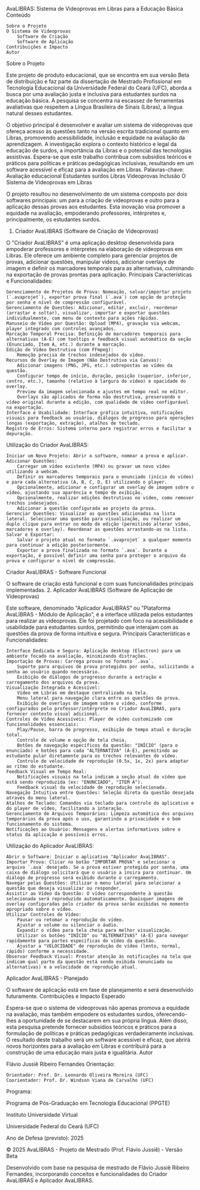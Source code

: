 
AvaLIBRAS: Sistema de Videoprovas em Libras para a Educação Básica
Conteúdo

    Sobre o Projeto
    O Sistema de Videoprovas
        Software de Criação
        Software de Aplicação
    Contribuições e Impacto
    Autor

Sobre o Projeto

Este projeto de produto educacional, que se encontra em sua versão Beta de distribuição e faz parte da dissertação de Mestrado Profissional em Tecnologia Educacional da Universidade Federal do Ceará (UFC), aborda a busca por uma avaliação justa e inclusiva para estudantes surdos na educação básica. A pesquisa se concentra na escassez de ferramentas avaliativas que respeitem a Língua Brasileira de Sinais (Libras), a língua natural desses estudantes.

O objetivo principal é desenvolver e avaliar um sistema de videoprovas que ofereça acesso às questões tanto na versão escrita tradicional quanto em Libras, promovendo acessibilidade, inclusão e equidade na avaliação da aprendizagem. A investigação explora o contexto histórico e legal da educação de surdos, a importância da Libras e o potencial das tecnologias assistivas. Espera-se que este trabalho contribua com subsídios teóricos e práticos para políticas e práticas pedagógicas inclusivas, resultando em um software acessível e eficaz para a avaliação em Libras.
Palavras-chave: Avaliação educacional Estudantes surdos Libras Videoprovas Inclusão
O Sistema de Videoprovas em Libras

O projeto resultou no desenvolvimento de um sistema composto por dois softwares principais: um para a criação de videoprovas e outro para a aplicação dessas provas aos estudantes. Esta inovação visa promover a equidade na avaliação, empoderando professores, intérpretes e, principalmente, os estudantes surdos.
1. Criador AvaLIBRAS (Software de Criação de Videoprovas)

O "Criador AvaLIBRAS" é uma aplicação desktop desenvolvida para empoderar professores e intérpretes na elaboração de videoprovas em Libras. Ele oferece um ambiente completo para gerenciar projetos de provas, adicionar questões, manipular vídeos, adicionar overlays de imagem e definir os marcadores temporais para as alternativas, culminando na exportação de provas prontas para aplicação.
Principais Características e Funcionalidades:

    Gerenciamento de Projetos de Prova: Nomeação, salvar/importar projeto (`.avaprojet`), exportar prova final (`.ava`) com opção de proteção por senha e nível de compressão configurável.
    Gerenciamento de Questões: Adicionar, editar, excluir, reordenar (arrastar e soltar), visualizar, importar e exportar questões individualmente, com menu de contexto para ações rápidas.
    Manuseio de Vídeo por Questão: Upload (MP4), gravação via webcam, player integrado com controles avançados.
    Marcação Temporal Precisa: Definição de marcadores temporais para alternativas (A-E) com tooltips e feedback visual automático da seção (Enunciado, Item A, etc.) durante a marcação.
    Edição de Vídeo Destrutiva (com FFmpeg):
        Remoção precisa de trechos indesejados do vídeo.
    Recursos de Overlay de Imagem (Não Destrutivo via Canvas):
        Adicionar imagens (PNG, JPG, etc.) sobrepostas ao vídeo da questão.
        Configurar tempo de início, duração, posição (superior, inferior, centro, etc.), tamanho (relativo à largura do vídeo) e opacidade do overlay.
        Preview da imagem selecionada e ajustes em tempo real no editor.
        Overlays são aplicados de forma não destrutiva, preservando o vídeo original durante a edição, com qualidade de vídeo configurável na exportação.
    Interface e Usabilidade: Interface gráfica intuitiva, notificações visuais para feedback ao usuário, diálogos de progresso para operações longas (exportação, extração), atalhos de teclado.
    Registro de Erros: Sistema interno para registrar erros e facilitar a depuração.

Utilização do Criador AvaLIBRAS:

    Iniciar um Novo Projeto: Abrir o software, nomear a prova e aplicar.
    Adicionar Questões:
        Carregar um vídeo existente (MP4) ou gravar um novo vídeo utilizando a webcam.
        Definir os marcadores temporais para o enunciado (início do vídeo) e para cada alternativa (A, B, C, D, E) utilizando o player.
        Opcionalmente, adicionar e configurar um overlay de imagem sobre o vídeo, ajustando sua aparência e tempo de exibição.
        Opcionalmente, realizar edições destrutivas no vídeo, como remover trechos indesejados.
        Adicionar a questão configurada ao projeto da prova.
    Gerenciar Questões: Visualizar as questões adicionadas na lista lateral. Selecionar uma questão para visualização, ou realizar um duplo clique para entrar no modo de edição (permitindo alterar vídeo, marcadores e overlay). Reordenar as questões arrastando-as na lista.
    Salvar e Exportar:
        Salvar o projeto atual no formato `.avaprojet` a qualquer momento para continuar a edição posteriormente.
        Exportar a prova finalizada no formato `.ava`. Durante a exportação, é possível definir uma senha para proteger o arquivo da prova e configurar o nível de compressão.

Criador AvaLIBRAS - Software Funcional

O software de criação está funcional e com suas funcionalidades principais implementadas.
2. Aplicador AvaLIBRAS (Software de Aplicação de Videoprovas)

Este software, denominado "Aplicador AvaLIBRAS" ou "Plataforma AvaLIBRAS - Módulo de Aplicação", é a interface utilizada pelos estudantes para realizar as videoprovas. Ele foi projetado com foco na acessibilidade e usabilidade para estudantes surdos, permitindo que interajam com as questões da prova de forma intuitiva e segura.
Principais Características e Funcionalidades:

    Interface Dedicada e Segura: Aplicação desktop (Electron) para um ambiente focado na avaliação, minimizando distrações.
    Importação de Provas: Carrega provas no formato `.ava`.
        Suporte para arquivos de prova protegidos por senha, solicitando a senha ao usuário quando necessário.
        Exibição de diálogos de progresso durante a extração e carregamento dos arquivos da prova.
    Visualização Integrada e Acessível:
        Vídeo em Libras em destaque centralizado na tela.
        Menu lateral para navegação clara entre as questões da prova.
        Exibição de overlays de imagem sobre o vídeo, conforme configurados pelo professor/intérprete no Criador AvaLIBRAS, para fornecer contexto visual adicional.
    Controles de Vídeo Acessíveis: Player de vídeo customizado com funcionalidades essenciais:
        Play/Pause, barra de progresso, exibição de tempo atual e duração total.
        Controle de volume e opção de tela cheia.
        Botões de navegação específicos da questão: "INÍCIO" (para o enunciado) e botões para cada "ALTERNATIVA" (A-E), permitindo ao estudante pular diretamente para os trechos relevantes do vídeo.
        Controle de velocidade de reprodução (0.5x, 1x, 2x) para adaptar ao ritmo do estudante.
    Feedback Visual em Tempo Real:
        Notificações visuais na tela indicam a seção atual do vídeo que está sendo reproduzida (ex: "ENUNCIADO", "ITEM A").
        Feedback visual da velocidade de reprodução selecionada.
    Navegação Intuitiva entre Questões: Seleção direta da questão desejada através do menu lateral.
    Atalhos de Teclado: Comandos via teclado para controle do aplicativo e do player de vídeo, facilitando a interação.
    Gerenciamento de Arquivos Temporários: Limpeza automática dos arquivos temporários da prova após o uso, garantindo a privacidade e o bom funcionamento do sistema.
    Notificações ao Usuário: Mensagens e alertas informativos sobre o status da aplicação e possíveis erros.

Utilização do Aplicador AvaLIBRAS:

    Abrir o Software: Iniciar o aplicativo "Aplicador AvaLIBRAS".
    Importar Prova: Clicar no botão "IMPORTAR PROVA" e selecionar o arquivo `.ava` desejado. Se a prova estiver protegida por senha, uma caixa de diálogo solicitará que o usuário a insira para continuar. Um diálogo de progresso será exibido durante o carregamento.
    Navegar pelas Questões: Utilizar o menu lateral para selecionar a questão que deseja visualizar ou responder.
    Assistir ao Vídeo da Questão: O vídeo correspondente à questão selecionada será reproduzido automaticamente. Quaisquer imagens de overlay configuradas pelo criador da prova serão exibidas no momento apropriado sobre o vídeo.
    Utilizar Controles de Vídeo:
        Pausar ou retomar a reprodução do vídeo.
        Ajustar o volume ou silenciar o áudio.
        Expandir o vídeo para tela cheia para melhor visualização.
        Utilizar os botões "INÍCIO" ou "ALTERNATIVAS" (A-E) para navegar rapidamente para partes específicas do vídeo da questão.
        Ajustar a "VELOCIDADE" de reprodução do vídeo (lento, normal, rápido) conforme a necessidade.
    Observar Feedback Visual: Prestar atenção às notificações na tela que indicam qual parte da questão está sendo exibida (enunciado ou alternativas) e a velocidade de reprodução atual.

Aplicador AvaLIBRAS - Planejado

O software de aplicação está em fase de planejamento e será desenvolvido futuramente.
Contribuições e Impacto Esperado

Espera-se que o sistema de videoprovas não apenas promova a equidade na avaliação, mas também empodere os estudantes surdos, oferecendo-lhes a oportunidade de se destacarem em sua própria língua. Além disso, esta pesquisa pretende fornecer subsídios teóricos e práticos para a formulação de políticas e práticas pedagógicas verdadeiramente inclusivas. O resultado deste trabalho será um software acessível e eficaz, que abrirá novos horizontes para a avaliação em Libras e contribuirá para a construção de uma educação mais justa e igualitária.
Autor

Flávio Jussiê Ribeiro Fernandes
Orientação:

    Orientador: Prof. Dr. Leonardo Oliveira Moreira (UFC)
    Coorientador: Prof. Dr. Windson Viana de Carvalho (UFC)

Programa:

Programa de Pós-Graduação em Tecnologia Educacional (PPGTE)

Instituto Universidade Virtual

Universidade Federal do Ceará (UFC)

Ano de Defesa (previsto): 2025

© 2025 AvaLIBRAS - Projeto de Mestrado (Prof. Flávio Jussiê) - Versão Beta

Desenvolvido com base na pesquisa de mestrado de Flávio Jussiê Ribeiro Fernandes, incorporando conceitos e funcionalidades do Criador AvaLIBRAS e Aplicador AvaLIBRAS.

